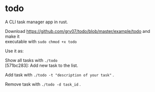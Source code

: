 # todo
A CLI task manager app in rust.

Download https://github.com/grv07/todo/blob/master/example/todo and make it <br>
executable with `sudo chmod +x todo`<br>

Use it as: <br>

Show all tasks with `./todo` <br>
[571bc283]: Add new task to the list.

Add task with `./todo -t "description of your task"` .<br>

Remove task with `./todo -d task_id` .<br>
